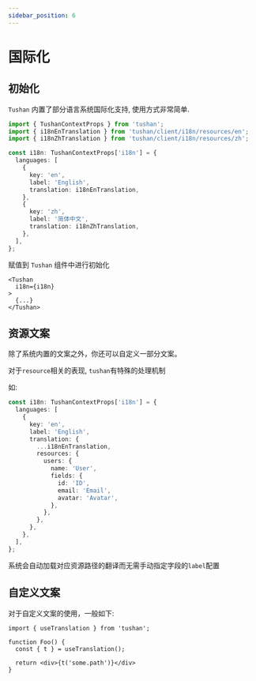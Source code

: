```yaml
---
sidebar_position: 6
---
```


# 国际化

## 初始化

`Tushan` 内置了部分语言系统国际化支持, 使用方式非常简单.

```ts
import { TushanContextProps } from 'tushan';
import { i18nEnTranslation } from 'tushan/client/i18n/resources/en';
import { i18nZhTranslation } from 'tushan/client/i18n/resources/zh';

const i18n: TushanContextProps['i18n'] = {
  languages: [
    {
      key: 'en',
      label: 'English',
      translation: i18nEnTranslation,
    },
    {
      key: 'zh',
      label: '简体中文',
      translation: i18nZhTranslation,
    },
  ],
};
```

赋值到 `Tushan` 组件中进行初始化
```tsx
<Tushan
  i18n={i18n}
>
  {...}
</Tushan>
```

## 资源文案

除了系统内置的文案之外，你还可以自定义一部分文案。

对于`resource`相关的表现, `tushan`有特殊的处理机制

如:
```ts
const i18n: TushanContextProps['i18n'] = {
  languages: [
    {
      key: 'en',
      label: 'English',
      translation: {
        ...i18nEnTranslation,
        resources: {
          users: {
            name: 'User',
            fields: {
              id: 'ID',
              email: 'Email',
              avatar: 'Avatar',
            },
          },
        },
      },
    },
  ],
};
```

系统会自动加载对应资源路径的翻译而无需手动指定字段的`label`配置

## 自定义文案

对于自定义文案的使用，一般如下:

```tsx
import { useTranslation } from 'tushan';

function Foo() {
  const { t } = useTranslation();
  
  return <div>{t('some.path')}</div>
}

```
